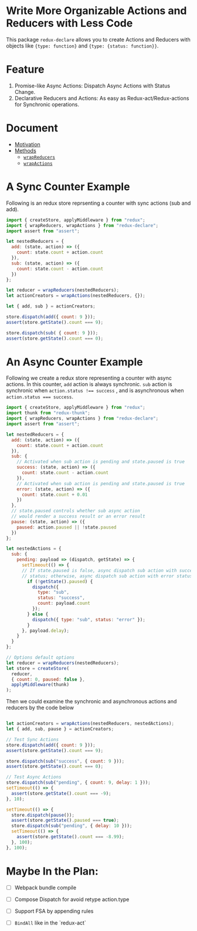 # Write More Organizable Actions and Reducers with Less Code

This package `redux-declare` allows you to create Actions and Reducers with objects like
`{type: function}` and `{type: {status: function}}`.

# Feature

1.  Promise-like Async Actions: Dispatch Async Actions with Status Change.
2.  Declarative Reducers and Actions: As easy as Redux-act/Redux-actions for Synchronic operations.

# Document
* [Motivation](https://zhujinxuan.github.io/redux-declare/doc/Motivation.html)
* [Methods](https://zhujinxuan.github.io/redux-declare/doc/API/)
  * [`wrapReducers`](https://zhujinxuan.github.io/redux-declare/doc/API/wrapReducers.html)
  * [`wrapActions`](https://zhujinxuan.github.io/redux-declare/doc/API/wrapActions.html)

# A Sync Counter Example

Following is an redux store reprsenting a counter with sync actions (sub
and add).

```javascript
import { createStore, applyMiddleware } from "redux";
import { wrapReducers, wrapActions } from "redux-declare";
import assert from "assert";

let nestedReducers = {
  add: (state, action) => ({
    count: state.count + action.count
  }),
  sub: (state, action) => ({
    count: state.count - action.count
  })
};

let reducer = wrapReducers(nestedReducers);
let actionCreators = wrapActions(nestedReducers, {});

let { add, sub } = actionCreators;

store.dispatch(add({ count: 9 }));
assert(store.getState().count === 9);

store.dispatch(sub( { count: 9 }));
assert(store.getState().count === 0);
```

# An Async Counter Example

Following we create a redux store representing a counter with async actions. In
this counter, `add` action is always synchronic. `sub` action is synchronic
when `action.status !== success` , and is asynchronous when `action.status ===
success`.

```javascript
import { createStore, applyMiddleware } from "redux";
import thunk from "redux-thunk";
import { wrapReducers, wrapActions } from "redux-declare";
import assert from "assert";

let nestedReducers = {
  add: (state, action) => ({
    count: state.count + action.count
  }),
  sub: {
    // Activated when sub action is pending and state.paused is true
    success: (state, action) => ({
      count: state.count - action.count
    }),
    // Activated when sub action is pending and state.paused is true
    error: (state, action) => ({
      count: state.count + 0.01
    })
  },
  // state.paused controls whether sub async action 
  // would render a success result or an error result
  pause: (state, action) => ({
    paused: action.paused || !state.paused
  })
};

let nestedActions = {
  sub: {
    pending: payload => (dispatch, getState) => {
      setTimeout(() => {
      // If state.paused is false, async dispatch sub action with success
      // status; otherwise, async dispatch sub action with error status.
        if (!getState().paused) {
          dispatch({
            type: "sub",
            status: "success",
            count: payload.count
          });
        } else {
          dispatch({ type: "sub", status: "error" });
        }
      }, payload.delay);
    }
  }
};

// Options default options
let reducer = wrapReducers(nestedReducers);
let store = createStore(
  reducer,
  { count: 0, paused: false },
  applyMiddleware(thunk)
);
```

Then we could examine the synchronic and asynchronous actions and
reducers by the code below

```javascript

let actionCreators = wrapActions(nestedReducers, nestedActions);
let { add, sub, pause } = actionCreators;

// Test Sync Actions
store.dispatch(add({ count: 9 }));
assert(store.getState().count === 9);

store.dispatch(sub("success", { count: 9 }));
assert(store.getState().count === 0);

// Test Async Actions
store.dispatch(sub("pending", { count: 9, delay: 1 }));
setTimeout(() => {
  assert(store.getState().count === -9);
}, 10);

setTimeout(() => {
  store.dispatch(pause());
  assert(store.getState().paused === true);
  store.dispatch(sub("pending", { delay: 10 }));
  setTimeout(() => {
    assert(store.getState().count === -8.99);
  }, 100);
}, 100);
```


Maybe In the Plan:
==================

-   [ ] Webpack bundle compile
-   [ ] Compose Dispatch for avoid retype action.type
-   [ ] Support FSA by appending rules
-   [ ] `BindAll` like in the \`redux-act\`

